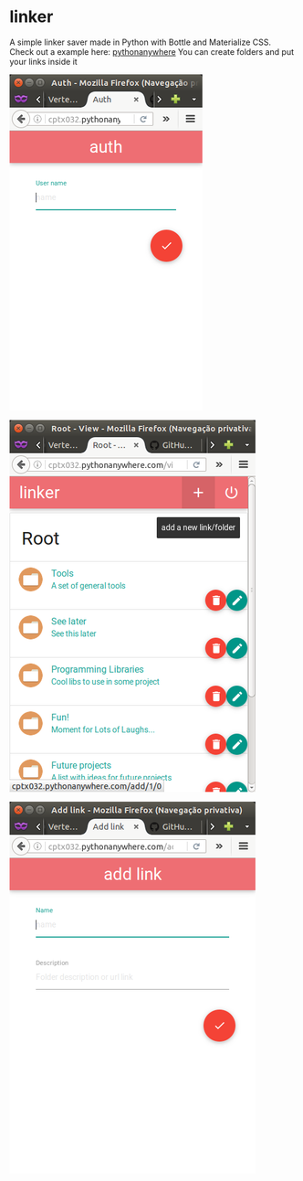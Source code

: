 # linker
A simple linker saver made in Python with Bottle and Materialize CSS. Check out a example here: [pythonanywhere](http://cptx032.pythonanywhere.com)
You can create folders and put your links inside it

![Auth screen](https://raw.githubusercontent.com/cptx032/linker/master/screenshots/linker_auth.png)

![Main screen](https://raw.githubusercontent.com/cptx032/linker/master/screenshots/linker_main.png)

![Add link screen](https://raw.githubusercontent.com/cptx032/linker/master/screenshots/linker_add.png)
